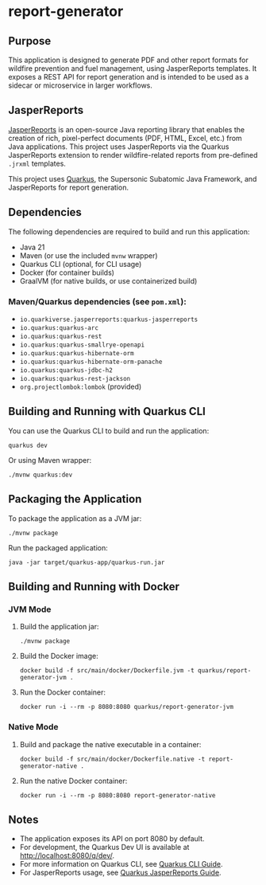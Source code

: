 

# report-generator

## Purpose

This application is designed to generate PDF and other report formats for wildfire prevention and fuel management, using JasperReports templates. It exposes a REST API for report generation and is intended to be used as a sidecar or microservice in larger workflows.

## JasperReports

[JasperReports](https://community.jaspersoft.com/project/jasperreports-library) is an open-source Java reporting library that enables the creation of rich, pixel-perfect documents (PDF, HTML, Excel, etc.) from Java applications. This project uses JasperReports via the Quarkus JasperReports extension to render wildfire-related reports from pre-defined `.jrxml` templates.

This project uses [Quarkus](https://quarkus.io/), the Supersonic Subatomic Java Framework, and JasperReports for report generation.

## Dependencies

The following dependencies are required to build and run this application:

- Java 21
- Maven (or use the included `mvnw` wrapper)
- Quarkus CLI (optional, for CLI usage)
- Docker (for container builds)
- GraalVM (for native builds, or use containerized build)

### Maven/Quarkus dependencies (see `pom.xml`):
- `io.quarkiverse.jasperreports:quarkus-jasperreports`
- `io.quarkus:quarkus-arc`
- `io.quarkus:quarkus-rest`
- `io.quarkus:quarkus-smallrye-openapi`
- `io.quarkus:quarkus-hibernate-orm`
- `io.quarkus:quarkus-hibernate-orm-panache`
- `io.quarkus:quarkus-jdbc-h2`
- `io.quarkus:quarkus-rest-jackson`
- `org.projectlombok:lombok` (provided)

## Building and Running with Quarkus CLI

You can use the Quarkus CLI to build and run the application:

```shell
quarkus dev
```

Or using Maven wrapper:

```shell
./mvnw quarkus:dev
```

## Packaging the Application

To package the application as a JVM jar:

```shell
./mvnw package
```

Run the packaged application:

```shell
java -jar target/quarkus-app/quarkus-run.jar
```

## Building and Running with Docker

### JVM Mode

1. Build the application jar:
	```shell
	./mvnw package
	```
2. Build the Docker image:
	```shell
	docker build -f src/main/docker/Dockerfile.jvm -t quarkus/report-generator-jvm .
	```
3. Run the Docker container:
	```shell
	docker run -i --rm -p 8080:8080 quarkus/report-generator-jvm
	```

### Native Mode

1. Build and package the native executable in a container:
	```shell
	docker build -f src/main/docker/Dockerfile.native -t report-generator-native .
	```
2. Run the native Docker container:
	```shell
	docker run -i --rm -p 8080:8080 report-generator-native
	```

## Notes

- The application exposes its API on port 8080 by default.
- For development, the Quarkus Dev UI is available at [http://localhost:8080/q/dev/](http://localhost:8080/q/dev/).
- For more information on Quarkus CLI, see [Quarkus CLI Guide](https://quarkus.io/guides/cli-tooling).
- For JasperReports usage, see [Quarkus JasperReports Guide](https://docs.quarkiverse.io/quarkus-jasperreports/dev/index.html).
